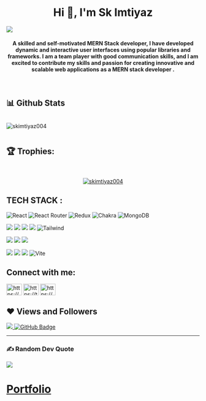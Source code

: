
 <h1 align="center">Hi 👋, I'm Sk Imtiyaz</h1>
 <a href="https://github.com/skimtiyaz004/github-profile-views-counter">
    <img src="https://komarev.com/ghpvc/?username=skimtiyaz004">
</a>


 <br/>
    <h4 align="center">
      A skilled and self-motivated MERN Stack developer, I have developed
      dynamic and interactive user interfaces using popular libraries and
      frameworks. I am a team player with good communication skills, and I am
      excited to contribute my skills and passion for creating innovative and
      scalable web applications as a MERN stack developer .
    </h4>
    <br />

   
## 📊 Github Stats
<div align="center" style="display: flex; flex-wrap: nowrap;">
<!--     <img width="40%" src="https://github-readme-stats.vercel.app/api?username=skimtiyaz004&count_private=true&show_icons=true&theme=radical&hide_border=true" alt="shubhi-sharma" /> -->
<!--     <img width="42.4%" src="http://github-readme-streak-stats.herokuapp.com?user=skimtiyaz004&theme=radical&hide_border=true&date_format=M%20j%5B%2C%20Y%5D" alt="shubhi-sharma" /> -->
   <p><img align="center" src="https://github-readme-streak-stats.herokuapp.com/?user=skimtiyaz004&show_icons=true&theme=radical&hide_border=true" alt="skimtiyaz004" /></p>
    
</div>

## 🏆 Trophies:
<br/>
<p align="center"> <a href="https://github.com/ryo-ma/github-profile-trophy"><img src="https://github-profile-trophy.vercel.app/?username=skimtiyaz004&theme=radical&hide_border=true" alt="skimtiyaz004" /></a> </p>

## TECH STACK :

![React](https://img.shields.io/badge/react-%2320232a.svg?style=for-the-badge&logo=react&logoColor=%2361DAFB) ![React Router](https://img.shields.io/badge/React_Router-CA4245?style=for-the-badge&logo=react-router&logoColor=white) ![Redux](https://img.shields.io/badge/redux-%23593d88.svg?style=for-the-badge&logo=redux&logoColor=white) ![Chakra](https://img.shields.io/badge/chakra-%234ED1C5.svg?style=for-the-badge&logo=chakraui&logoColor=white) ![MongoDB](https://img.shields.io/badge/MongoDB-%234ea94b.svg?style=for-the-badge&logo=mongodb&logoColor=white)

<img src="https://img.shields.io/badge/HTML5-E34F26?style=for-the-badge&logo=html5&logoColor=white"/> <img src="https://img.shields.io/badge/CSS3-1572B6?style=for-the-badge&logo=css3&logoColor=white"/> <img src="https://img.shields.io/badge/JavaScript-323330?style=for-the-badge&logo=javascript&logoColor=F7DF1E"/> <img src="https://img.shields.io/badge/Bootstrap-563D7C?style=for-the-badge&logo=bootstrap&logoColor=white"/>  ![Tailwind](https://img.shields.io/badge/Tailwind_CSS-38B2AC?style=for-the-badge&logo=tailwind-css&logoColor=white)


<img src="https://img.shields.io/badge/Node.js-339933?style=for-the-badge&logo=nodedotjs&logoColor=white"/> <img src="https://img.shields.io/badge/Express.js-000000?style=for-the-badge&logo=express&logoColor=white"/>  <img src="https://img.shields.io/badge/java-%23ED8B00.svg?style=for-the-badge&logo=java&logoColor=white"/>


<img src="https://img.shields.io/badge/npm-CB3837?style=for-the-badge&logo=npm&logoColor=white"/> <img src="https://img.shields.io/badge/GitHub-100000?style=for-the-badge&logo=github&logoColor=white"/>  <img src="https://img.shields.io/badge/GIT-E44C30?style=for-the-badge&logo=git&logoColor=white"/> ![Vite](https://img.shields.io/badge/vite-%23646CFF.svg?style=for-the-badge&logo=vite&logoColor=white)


## Connect with me:
<p align="left">  
<a href="https://www.linkedin.com/in/shubhi-sharma-145a65232/" target="blank"><img align="center" src="https://raw.githubusercontent.com/rahuldkjain/github-profile-readme-generator/master/src/images/icons/Social/linked-in-alt.svg" alt="https://www.linkedin.com/in/shubhi-sharma-145a65232/" height="30" width="40" /></a> 
<a href="https://twitter.com/shubhisharma4u" target="blank"><img align="center" src="https://raw.githubusercontent.com/rahuldkjain/github-profile-readme-generator/master/src/images/icons/Social/twitter.svg" alt="https://twitter.com/shubhisharma4u" height="30" width="40" /></a>
<a href="https://www.instagram.com/___shubhiiiiiii___/" target="blank"><img align="center" src="https://raw.githubusercontent.com/rahuldkjain/github-profile-readme-generator/master/src/images/icons/Social/instagram.svg" alt="https://www.instagram.com/___shubhiiiiiii___/" height="30" width="40" /></a>
</p>

## ❤ Views and Followers

<a href="https://github.com/skimtiyaz004/github-profile-views-counter">
    <img src="https://komarev.com/ghpvc/?username=skimtiyaz004">
</a>
<a href="https://github.com/skimtiyaz004?tab=followers"><img src="https://img.shields.io/github/followers/skimtiyaz004?label=Followers&style=social" alt="GitHub Badge"></a>

 <hr/>


### ✍️ Random Dev Quote

![](https://quotes-github-readme.vercel.app/api?type=horizontal&theme=dracula)


# [Portfolio](https://skimtiyaz004.github.io/)


















